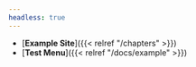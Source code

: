 ```yaml
---
headless: true
---
```


- [**Example Site**]({{< relref "/chapters" >}})
- [**Test Menu**]({{< relref "/docs/example" >}})
<br />
